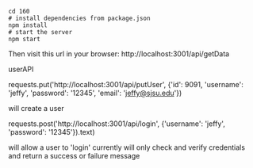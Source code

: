 
    cd 160
    # install dependencies from package.json
    npm install
    # start the server
    npm start

Then visit this url in your browser: http://localhost:3001/api/getData




userAPI

requests.put('http://localhost:3001/api/putUser', {'id': 9091, 'username': 'jeffy', 'password': '12345', 'email': 'jeffy@sjsu.edu'})

will create a user

requests.post('http://localhost:3001/api/login', {'username': 'jeffy', 'password': '12345'}).text)

will allow a user to 'login' currently will only check and verify credentials and return a success or failure message 
